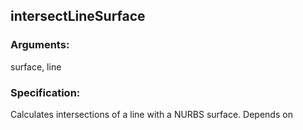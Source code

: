 ## intersectLineSurface
### Arguments: 
surface, line
### Specification: 
Calculates intersections of a line with a NURBS surface. Depends on
